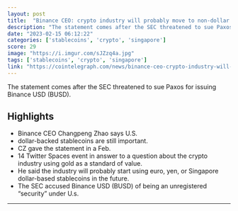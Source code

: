 ```yaml
---
layout: post
title:  "Binance CEO: crypto industry will probably move to non-dollar stablecoins"
description: "The statement comes after the SEC threatened to sue Paxos for issuing Binance USD (BUSD)."
date: "2023-02-15 06:12:22"
categories: ['stablecoins', 'crypto', 'singapore']
score: 29
image: "https://i.imgur.com/sJZzq4a.jpg"
tags: ['stablecoins', 'crypto', 'singapore']
link: "https://cointelegraph.com/news/binance-ceo-crypto-industry-will-probably-move-to-non-dollar-stablecoins"
---
```


The statement comes after the SEC threatened to sue Paxos for issuing Binance USD (BUSD).

## Highlights

- Binance CEO Changpeng Zhao says U.S.
- dollar-backed stablecoins are still important.
- CZ gave the statement in a Feb.
- 14 Twitter Spaces event in answer to a question about the crypto industry using gold as a standard of value.
- He said the industry will probably start using euro, yen, or Singapore dollar-based stablecoins in the future.
- The SEC accused Binance USD (BUSD) of being an unregistered “security” under U.s.

---

